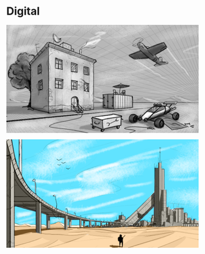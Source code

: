 # Digital

![2point_5objects.png](Digital%209d235aa7f80140409b0dc7912fb29b49/2point_5objects.png)

![final.png](Digital%209d235aa7f80140409b0dc7912fb29b49/final.png)